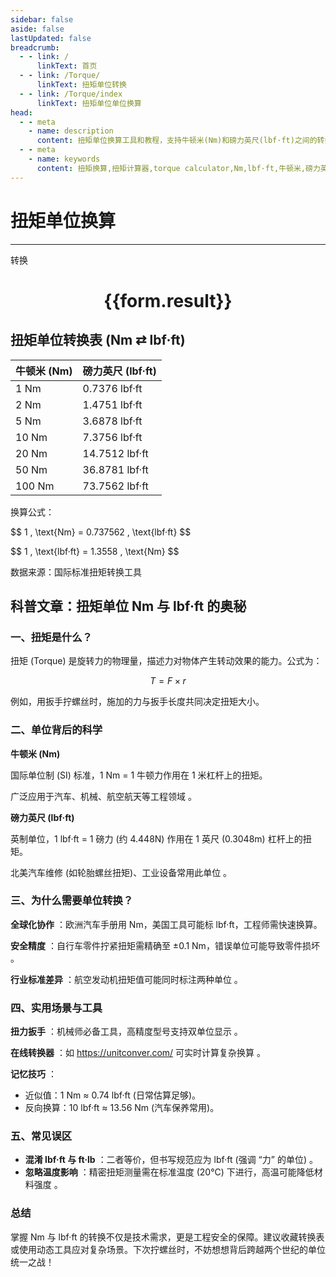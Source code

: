 ```yaml
---
sidebar: false
aside: false
lastUpdated: false
breadcrumb:
  - - link: /
      linkText: 首页
  - - link: /Torque/
      linkText: 扭矩单位转换
  - - link: /Torque/index
      linkText: 扭矩单位单位换算
head:
  - - meta
    - name: description
      content: 扭矩单位换算工具和教程，支持牛顿米(Nm)和磅力英尺(lbf·ft)之间的转换，并提供扭矩科学原理和应用场景。
  - - meta
    - name: keywords
      content: 扭矩换算,扭矩计算器,torque calculator,Nm,lbf·ft,牛顿米,磅力英尺,扭矩扳手,机械工程
---
```

# 扭矩单位换算
---
<script setup>
import { onMounted, reactive, inject ,ref  } from 'vue'
import { NButton,NForm ,NFormItem,NInput,NInputNumber,NSelect,NCard,useMessage ,NGrid ,NGi } from 'naive-ui'
import { defineClientComponent } from 'vitepress'
const convert = inject('convert')
const options =  [
  { label: "牛顿米 (Nm)", value: "Nm" }, 
  { label: "力磅 - 英尺 (lbf - ft)", value: "lbf-ft" }
];
const formRef = ref(null);
const rules = {
  number:{
    required: true,
    type: 'number',
    trigger: "blur"
  },
  to:{
    required: true,
    trigger: "select"
  },
  from:{
    required: true,
    trigger: "select"
  }
}
const form = reactive({
  number:null,
  to:'',
  from:'',
  result:'',
  title:'面积单位换算',
})
const convertHandler = (e) => {
   e.preventDefault();
  formRef.value?.validate((errors)=>{
    if (!errors) {
      form.result = `${form.number}${form.from} = ${convert(form.number).from(form.from).to(form.to)}${form.to}`
    }
  })
}
</script>

<n-form size="large" :model="form" ref='formRef' :rules="rules">
  <n-form-item label="数值"  path="number">
    <n-input-number size="large" style="width:100%" :min="0" v-model:value="form.number"   placeholder="请输入要转换的数值" />
  </n-form-item>
  <n-form-item label="从" path="from">
    <n-select  size="large" :options="options" v-model:value="form.from" placeholder="请选择原始单位" />
  </n-form-item>
  <n-form-item label="到" path="to">
    <n-select  size="large" :options="options" v-model:value="form.to" placeholder="请选择转换单位" />
  </n-form-item>
  <n-form-item>
    <n-button type="primary" style="width:100%" @click="convertHandler">转换</n-button>
  </n-form-item>
</n-form>
<n-card  embedded :bordered="false" hoverable>
  <div  style="text-align:center">
    <h1>{{form.result}}</h1>
  </div>
</n-card>


## 扭矩单位转换表 (Nm ⇄ lbf·ft)

| 牛顿米 (Nm) | 磅力英尺 (lbf·ft) |
|-------------|-------------------|
| 1 Nm        | 0.7376 lbf·ft     |
| 2 Nm        | 1.4751 lbf·ft     |
| 5 Nm        | 3.6878 lbf·ft     |
| 10 Nm       | 7.3756 lbf·ft     |
| 20 Nm       | 14.7512 lbf·ft    |
| 50 Nm       | 36.8781 lbf·ft    |
| 100 Nm      | 73.7562 lbf·ft    |

换算公式：

$$ 1 \, \text{Nm} = 0.737562 \, \text{lbf·ft} \$$

$$ 1 \, \text{lbf·ft} = 1.3558 \, \text{Nm} \$$

数据来源：国际标准扭矩转换工具 

## 科普文章：扭矩单位 Nm 与 lbf·ft 的奥秘

### 一、扭矩是什么？

扭矩 (Torque) 是旋转力的物理量，描述力对物体产生转动效果的能力。公式为：

$$ T = F \times r $$

例如，用扳手拧螺丝时，施加的力与扳手长度共同决定扭矩大小。

### 二、单位背后的科学

**牛顿米 (Nm)**

国际单位制 (SI) 标准，1 Nm = 1 牛顿力作用在 1 米杠杆上的扭矩。

广泛应用于汽车、机械、航空航天等工程领域 。

**磅力英尺 (lbf·ft)**

英制单位，1 lbf·ft = 1 磅力 (约 4.448N) 作用在 1 英尺 (0.3048m) 杠杆上的扭矩。

北美汽车维修 (如轮胎螺丝扭矩)、工业设备常用此单位 。

### 三、为什么需要单位转换？

**全球化协作** ：欧洲汽车手册用 Nm，美国工具可能标 lbf·ft，工程师需快速换算。

**安全精度** ：自行车零件拧紧扭矩需精确至 ±0.1 Nm，错误单位可能导致零件损坏 。

**行业标准差异** ：航空发动机扭矩值可能同时标注两种单位 。

### 四、实用场景与工具

**扭力扳手** ：机械师必备工具，高精度型号支持双单位显示 。

**在线转换器** ：如 https://unitconver.com/ 可实时计算复杂换算 。

**记忆技巧** ：

  * 近似值：1 Nm ≈ 0.74 lbf·ft (日常估算足够)。
  * 反向换算：10 lbf·ft ≈ 13.56 Nm (汽车保养常用)。

### 五、常见误区

  * **混淆 lbf·ft 与 ft·lb** ：二者等价，但书写规范应为 lbf·ft (强调 “力” 的单位) 。
  * **忽略温度影响** ：精密扭矩测量需在标准温度 (20°C) 下进行，高温可能降低材料强度 。

### 总结

掌握 Nm 与 lbf·ft 的转换不仅是技术需求，更是工程安全的保障。建议收藏转换表或使用动态工具应对复杂场景。下次拧螺丝时，不妨想想背后跨越两个世纪的单位统一之战！
